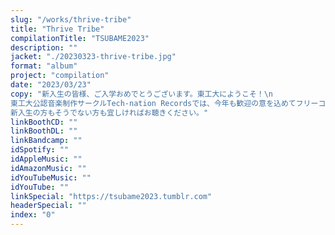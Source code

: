 ```yaml
---
slug: "/works/thrive-tribe"
title: "Thrive Tribe"
compilationTitle: "TSUBAME2023"
description: ""
jacket: "./20230323-thrive-tribe.jpg"
format: "album"
project: "compilation"
date: "2023/03/23"
copy: "新入生の皆様、ご入学おめでとうございます。東工大にようこそ！\n
東工大公認音楽制作サークルTech-nation Recordsでは、今年も歓迎の意を込めてフリーコンピレーションを制作いたしました。\n
新入生の方もそうでない方も宜しければお聴きください。"
linkBoothCD: ""
linkBoothDL: ""
linkBandcamp: ""
idSpotify: ""
idAppleMusic: ""
idAmazonMusic: ""
idYouTubeMusic: ""
idYouTube: ""
linkSpecial: "https://tsubame2023.tumblr.com"
headerSpecial: ""
index: "0"
---
```

